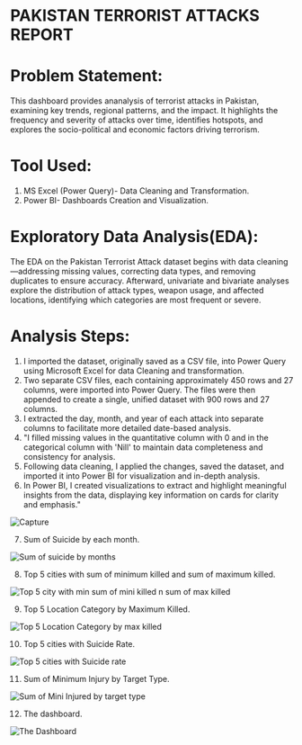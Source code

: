 # PAKISTAN TERRORIST ATTACKS REPORT
# Problem Statement:
This dashboard provides ananalysis of terrorist attacks in Pakistan, examining key trends, regional patterns, and the impact. It highlights the frequency and severity of attacks over time, identifies hotspots, and explores the socio-political and economic factors driving terrorism.
# Tool Used:
1. MS Excel (Power Query)- Data Cleaning and Transformation.
2. Power BI- Dashboards  Creation and Visualization.

# Exploratory Data Analysis(EDA):
  The EDA on the Pakistan Terrorist Attack dataset begins with data cleaning—addressing missing values, correcting data types, and removing duplicates to ensure accuracy. Afterward, univariate and bivariate analyses explore the distribution of attack types, weapon usage, and affected locations, identifying which categories are most frequent or severe.

# Analysis Steps:
1. I imported the dataset, originally saved as a CSV file, into Power Query using Microsoft Excel for data Cleaning and transformation.
2. Two separate CSV files, each containing approximately 450 rows and 27 columns, were imported into Power Query. The files were then appended to create a single, unified dataset with 900 rows and 27 columns.
3. I extracted the day, month, and year of each attack into separate columns to facilitate more detailed date-based analysis.
4. "I filled missing values in the quantitative column with 0 and in the categorical column with 'Nill' to maintain data completeness and consistency for analysis.
5. Following data cleaning, I applied the changes, saved the dataset, and imported it into Power BI for visualization and in-depth analysis.
6. In Power BI, I created visualizations to extract and highlight meaningful insights from the data, displaying key information on cards for clarity and emphasis."

![Capture](https://github.com/user-attachments/assets/977d9b45-a151-46bb-af19-b5025b8d9e38)

7. Sum of Suicide by each month.

![Sum of suicide by months](https://github.com/user-attachments/assets/a7e87fa0-ba0e-48f3-9bfd-c20d385a6844)

8. Top 5 cities with sum of minimum killed and sum of maximum killed.

![Top 5 city with min sum of mini killed n sum of max killed](https://github.com/user-attachments/assets/29dbd410-1dc1-4e0a-b8e7-8647a4c10f12)

9. Top 5 Location Category by Maximum Killed.


![Top 5 Location Category by max killed](https://github.com/user-attachments/assets/d06f024b-5a85-401a-9179-ce222fce0b0c)

10. Top 5 cities with Suicide Rate.

![Top 5 cities with Suicide rate](https://github.com/user-attachments/assets/f944cd8f-3f15-41db-9cf8-b492f3b03804)

11. Sum of Minimum Injury by Target Type.

![Sum of Mini Injured by target type](https://github.com/user-attachments/assets/cfa361f7-50ec-4dbb-b176-792acebf1282)

12. The dashboard.

![The Dashboard](https://github.com/user-attachments/assets/ef36117d-fc33-4898-8b88-661dba5761e5)


